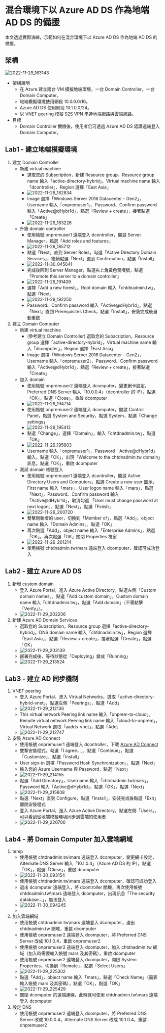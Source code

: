 # 混合環境下以 Azure AD DS 作為地端 AD DS 的備援
本文透過實際演練，示範如何在混合環境下以 Azure AD DS 作為地端 AD DS 的備援。
## 架構
![2022-11-29_163143](https://user-images.githubusercontent.com/42570850/204478613-cc53a4e8-d03a-40f5-9672-8dffe27290c9.jpg)

* 架構說明
	* 在 Azure 建立兩台 VM 模擬地端環境，一台 Domain Controller，一台 Domain Computer。
	* 地端模擬環境使用網段 10.0.0.0/16。
	* Azure AD DS 使用網段 10.1.0.0/24。
	* 以 VNET peering 模擬 S2S VPN 串連地端網路與雲端網路。
* 目標
  * Domain Controller 關機後，使用者仍可透過 Azure AD DS 認證遠端登入 Domain Computer。
## Lab1 - 建立地端模擬環境
1. 建立 Domain Controller
	* 新建 virtual machine
		* 選取您的 Subscription，新建 Resource group，Resource group name 輸入「active-directory-hybrid」，Virtual machine name 輸入「dcontroller」，Region 選擇「East Asia」
		* ![2022-11-29_182834](https://user-images.githubusercontent.com/42570850/204505318-5f3f0834-19a4-40fd-94a5-8728ebd17672.png)
		* Image 選擇「Windows Server 2016 Datacenter - Gen2」，Username 輸入「onpremuser1」、Password、Confirm password 輸入「Active@dHybr1d」，點選「Review + create」，接著點選「Create」
		* ![2022-11-29_183226](https://user-images.githubusercontent.com/42570850/204506737-eea10eb5-e399-4ba2-8c8e-f74fb35307a3.png)
	* 升級 domain controller
		* 使用帳號 onpremuser1 遠端登入 dcontroller，開啟 Server Manager，點選「Add roles and features」
		* ![2022-11-29_185712](https://user-images.githubusercontent.com/42570850/204511776-45cc692b-1219-4ce2-a8f4-d871940070d0.png)
		* 點選「Next」直到 Server Roles，勾選「Active Directory Domain Services」，繼續點選「Next」直到 Confirmation，點選「Install」
		* ![2022-11-30_045641](https://user-images.githubusercontent.com/42570850/204646125-3981bd26-e463-4c0d-a777-1564db980cc8.png)
		* 完成後回到 Server Manager，點選右上角黃色驚嘆號，點選「Promote this server to a domain controller」
		* ![2022-11-29_191409](https://user-images.githubusercontent.com/42570850/204516204-2c7d07d0-d5e3-4419-b1ee-72087b4f81b4.png)
		* 選擇「Add a new forest」，Root domain 輸入「chtdnadmin.tw」，點選「Next」
		* ![2022-11-29_192250](https://user-images.githubusercontent.com/42570850/204516975-9d619634-7523-403d-961e-6a9b7c8aa8f0.png)
		* Password、Confirm password 輸入「Active@dHybr1d」，點選「Next」直到 Prerequisites Check，點選「Install」，安裝完成後自動重啟
2. 建立 Domain Computer
	* 新建 virtual machine
		* (參考建立 Domain Controller) 選取您的 Subscription，Resource group 選擇「active-directory-hybrid」，Virtual machine name 輸入「dcomputer」，Region 選擇「East Asia」
		* Image 選擇「Windows Server 2016 Datacenter - Gen2」，Username 輸入「onpremuser2」、Password、Confirm password 輸入「Active@dHybr1d」，點選「Review + create」，接著點選「Create」
	* 加入 domain
		* 使用帳號 onpremuser2 遠端登入 dcomputer，變更網卡設定，Preferred DNS Server 輸入「10.0.0.4」（dcontroller 的 IP），點選「OK」，點選「Close」，重啟 dcomputer
		* ![2022-11-29_194714](https://user-images.githubusercontent.com/42570850/204521652-9a273931-d7cd-4bf8-a669-820c7fcfc468.png)
		* 使用帳號 onpremuser2 遠端登入 dcomputer，開啟 Control Panel，點選 System and Security，點選 System，點選「Change settings」
		* ![2022-11-29_195412](https://user-images.githubusercontent.com/42570850/204522497-f4004d81-8e91-45f1-b683-027892e9023a.png)
		* 點選「Change」，選擇「Domain」，輸入「chtdnadmin.tw」，點選「OK」
		* ![2022-11-29_195603](https://user-images.githubusercontent.com/42570850/204523229-3e4147a4-9622-49fc-8ba4-bea1adba71f9.png)
		* Username 輸入「onpremuser1」，Password「Active@dHybr1d」輸入，點選「OK」，出現「Welcome to the chtdnadmin.tw domain」訊息，點選「OK」，重啟 dcomputer
	* 測試 domain 帳號登入
		* 使用帳號 onpremuser1 遠端登入 dcontroller，開啟 Active Directory Users and Computers，點選 Create a new user 圖示，First name 輸入「mars」，User logon name 輸入「mars」，點選「Next」，Password、Confirm password 輸入「Active@dHybr1d」，取消勾選 「User must change password at next logon」，點選「Next」，點選「Finish」
		* ![2022-11-29_200720](https://user-images.githubusercontent.com/42570850/204525585-10671852-3e10-42d3-a308-d723933991ee.png)
		* 雙擊剛新增的 user，切換到「Member of」，點選「Add」，object name 輸入「Domain Admins」，點選「OK」
		* 再次點選「Add」，object name 輸入「Enterprise Admins」，點選「OK」，再次點選「OK」關閉 Properties 視窗
		* ![2022-11-29_201214](https://user-images.githubusercontent.com/42570850/204526505-5f53f809-79a6-470b-96d3-a31f0f1dcaca.png)
		* 使用帳號 chtdnadmin.tw\mars 遠端登入 dcomputer，確認可成功登入
## Lab2 - 建立 Azure AD DS
1. 新增 custom domain
	* 登入 Azure Portal，進入 Azure Active Directory，點選左側「Custom domain names」，點選「Add custom domain」，Custom domain name 輸入「chtdnadmin.tw」，點選「Add domain」（不需點擊「Verify」）。
	* ![2022-11-29_202206](https://user-images.githubusercontent.com/42570850/204528951-93e07f91-4d02-40dc-bc3f-1b6cb82e3f14.png)
2. 新建 Azure AD Domain Services
	* 選取您的 Subscription，Resource group 選擇「active-directory-hybrid」，DNS domain name 輸入「chtdnadmin.tw」，Region 選擇「East Asia」，點選「Review + create」，接著點選「Create」，點選「OK」
	* ![2022-11-29_203139](https://user-images.githubusercontent.com/42570850/204530902-a47db446-b942-4ab1-86fc-3b81089de4fb.png)
	* 部署完成後，等待狀態從「Deploying」變成「Running」
	* ![2022-11-29_213524](https://user-images.githubusercontent.com/42570850/204543125-f918883b-0aa8-46cc-ab73-ede04b3e09ff.png)
## Lab3 - 建立 AD 同步機制
1. VNET peering
	* 登入 Azure Portal，進入 Virtual Networks，選取「active-directory-hybrid-vnet」，點選左側「Peerings」，點選「Add」
	* ![2022-11-29_212136](https://user-images.githubusercontent.com/42570850/204540219-c89ee4c1-41ff-4d7a-b526-ea01f7294b29.png)
	* This virtual network Peering link name 輸入「onprem-to-cloud」，Remote virtual network Peering link name 輸入「cloud-to-onprem」，Virtual Network 選取「aadds-vnet」，點選「Add」
	* ![2022-11-29_212747](https://user-images.githubusercontent.com/42570850/204541277-19e197da-08a1-45c4-bbbe-2eda73a0fae5.png)
2. 安裝 Azure AD Connect
	* 使用帳號 onpremuser1 遠端登入 dcontroller，下載 [Azure AD Connect](https://www.microsoft.com/en-us/download/details.aspx?id=47594)
	* 雙撃安裝程式，勾選「I agree...」，點選「Continue」，點選「Customize」，點選「Install」
	* User sign-in 選擇「Password Hash Synchronization」，點選「Next」
	* 輸入您的 Azure Username 與 Password，點選「Next」
	* ![2022-11-29_214155](https://user-images.githubusercontent.com/42570850/204544714-e911dda0-c7d7-4bcd-b659-d9976d9212e7.png)
	* 點選「Add Directory」，Username 輸入「chtdnadmin.tw\mars」，Password 輸入「Active@dHybr1d」，點選「OK」，點選「Next」
	* ![2022-11-29_215808](https://user-images.githubusercontent.com/42570850/204548459-28f9954a-fd8e-4441-8d1a-01cac54dacf7.png)
	* 點選「Next」直到 Configure，點選「Install」，安裝完成後點選「Exit」離開安裝程式
	* 登入 Azure Portal，進入 Azure Active Directory，點選左側「Users」，可以看到從地端模擬環境同步到雲端的使用者
	* ![2022-11-29_220700](https://user-images.githubusercontent.com/42570850/204550876-1709311d-f7f8-40f8-98c7-6d9ae198bb20.png)
## Lab4 - 將 Domain Computer 加入雲端網域
1. temp
	* 使用帳號 chtdnadmin.tw\mars 遠端登入 dcomputer，變更網卡設定，Alternate DNS Server 輸入「10.1.0.4」（Azure AD DS 的 IP），點選「OK」，點選「Close」，重啟 dcomputer
	* ![2022-11-30_093154](https://user-images.githubusercontent.com/42570850/204685659-85eb3717-1f24-4e09-9630-497185cf8bb6.jpg)
	* 使用帳號 chtdnadmin.tw\mars 遠端登入 dcomputer，確認可成功登入
	* 退出 dcomputer 遠端登入，將 dcontroller 關機，再次使用帳號 chtdnadmin.tw\mars 遠端登入 dcomputer，出現訊息「The security database...」，無法登入
	* ![2022-11-30_094245](https://user-images.githubusercontent.com/42570850/204687141-a6b93043-2b3e-4445-a397-d576b88f39b7.jpg)
	* 
3. 加入雲端網域
	* 使用帳號 chtdnadmin.tw\mars 遠端登入 dcomputer，退出 chtdnadmin.tw 網域，重啟 dcomputer
	* 使用帳號 onpremuser2 遠端登入 dcomputer，將 Preferred DNS Server 改成 10.1.0.4，重啟 onpremuser2
	* 使用帳號 onpremuser2 遠端登入 dcomputer，加入 chtdnadmin.tw 網域（加入時需要輸入帳號 mars 及其密碼），重啟 dcomputer
	* 使用帳號 onpremuser2 遠端登入 dcomputer，開啟 System Properties，切換到「Remote」，點選「Select Users」
	* ![2022-11-29_225302](https://user-images.githubusercontent.com/42570850/204562057-4b8b37b4-adb2-4018-986f-43b549fb3123.png)
	* 點選「Add」，object name 輸入「mars」，點選「Check Name」（需要輸入帳號 mars 及其密碼），點選「OK」，點選「OK」
	* ![2022-11-29_225429](https://user-images.githubusercontent.com/42570850/204563240-1b781bda-da4c-4b5a-b236-c3d119f56ce2.png)
	* 關閉 dcomputer 的遠端連線，此時就可使用 chtdnadmin.tw\mars 遠端登入 dcomputer
4. 設定 DNS
	* 使用帳號 onpremuser2 遠端登入 dcomputer，將 Preferred DNS Server 改成 10.0.0.4，Alternate DNS Server 改成 10.1.0.4，重啟 onpremuser2
